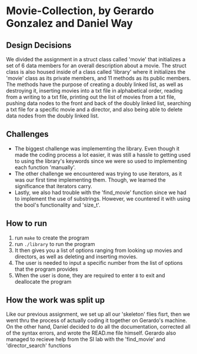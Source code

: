 # Movie-Collection, by Gerardo Gonzalez and Daniel Way
## Design Decisions
We divided the assignment in a struct class called 'movie' that initializes a set of 6 data members for an overall description about a movie. The struct class is also housed inside of a class called 'library' where it initializes the 'movie' class as its private members, and 11 methods as its public members. The methods have the purpose of creating a doubly linked list, as well as destroying it, inserting movies into a txt file in alphabetical order, reading from a writing to a txt file, printing out the list of movies from a txt file, pushing data nodes to the front and back of the doubly linked list, searching a txt file for a specific movie and a director, and also being able to delete data nodes from the doubly linked list.

## Challenges
* The biggest challenge was implememting the <list> library. Even though it made the coding process a lot easier, it was still a hassle to getting used to using the library's keywords since we were so used to implementing each function 'manually'.
* The other challenge we encountered was trying to use iterators, as it was our first time implementing them. Though, we learned the significance that iterators carry.
* Lastly, we also had trouble with the 'find_movie' function since we had to implement the use of substrings. However, we countered it with using the bool's functionality and 'size_t'.

## How to run
1. run `make` to create the program
2. run `./library` to run the program
3. It then gives you a list of options ranging from looking up movies and directors, as well as deleting and inserting movies.
4. The user is needed to input a specific number from the list of options that the program provides
5. When the user is done, they are required to enter `8` to exit and deallocate the program

## How the work was split up
Like our previous assignment, we set up all our 'skeleton' flies fisrt, then we went thru the process of actually coding it together on Gerardo's machine.
On the other hand, Daniel decided to do all the documentation, corrected all of the syntax errors, and wrote the READ.me file himself.
Gerardo also managed to recieve help from the SI lab with the 'find_movie' and 'director_search' functions